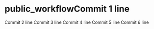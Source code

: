 # public_workflowCommit 1 line
Commit 2 line
Commit 3 line
Commit 4 line
Commit 5 line
Commit 6 line
